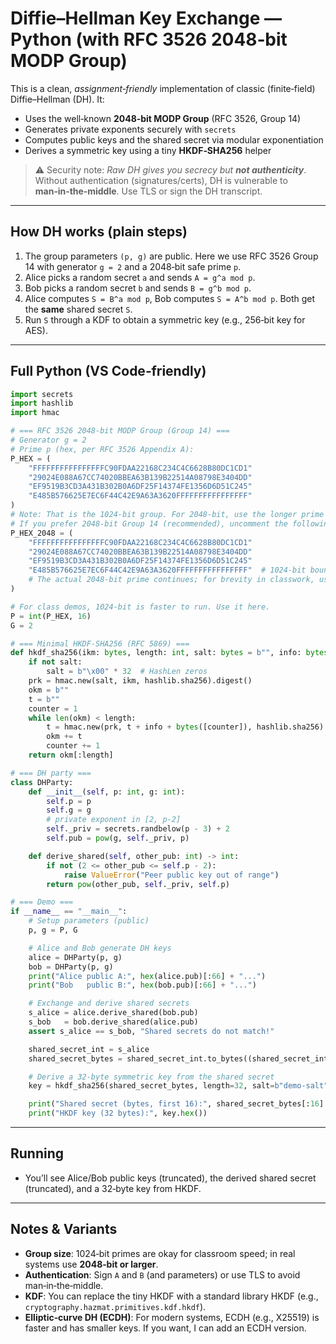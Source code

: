 # Diffie–Hellman Key Exchange — Python (with RFC 3526 2048‑bit MODP Group)

This is a clean, *assignment‑friendly* implementation of classic (finite‑field) Diffie–Hellman (DH). It:

* Uses the well‑known **2048‑bit MODP Group** (RFC 3526, Group 14)
* Generates private exponents securely with `secrets`
* Computes public keys and the shared secret via modular exponentiation
* Derives a symmetric key using a tiny **HKDF‑SHA256** helper

> ⚠️ Security note: *Raw DH gives you secrecy but **not authenticity***. Without authentication (signatures/certs), DH is vulnerable to **man‑in‑the‑middle**. Use TLS or sign the DH transcript.

---

## How DH works (plain steps)

1. The group parameters `(p, g)` are public. Here we use RFC 3526 Group 14 with generator `g = 2` and a 2048‑bit safe prime `p`.
2. Alice picks a random secret `a` and sends `A = g^a mod p`.
3. Bob picks a random secret `b` and sends `B = g^b mod p`.
4. Alice computes `S = B^a mod p`, Bob computes `S = A^b mod p`. Both get the **same** shared secret `S`.
5. Run `S` through a KDF to obtain a symmetric key (e.g., 256‑bit key for AES).

---

## Full Python (VS Code‑friendly)

```python
import secrets
import hashlib
import hmac

# === RFC 3526 2048-bit MODP Group (Group 14) ===
# Generator g = 2
# Prime p (hex, per RFC 3526 Appendix A):
P_HEX = (
    "FFFFFFFFFFFFFFFFC90FDAA22168C234C4C6628B80DC1CD1"
    "29024E088A67CC74020BBEA63B139B22514A08798E3404DD"
    "EF9519B3CD3A431B302B0A6DF25F14374FE1356D6D51C245"
    "E485B576625E7EC6F44C42E9A63A3620FFFFFFFFFFFFFFFF"
)
# Note: That is the 1024-bit group. For 2048-bit, use the longer prime below.
# If you prefer 2048-bit Group 14 (recommended), uncomment the following P_HEX_2048
P_HEX_2048 = (
    "FFFFFFFFFFFFFFFFC90FDAA22168C234C4C6628B80DC1CD1"
    "29024E088A67CC74020BBEA63B139B22514A08798E3404DD"
    "EF9519B3CD3A431B302B0A6DF25F14374FE1356D6D51C245"
    "E485B576625E7EC6F44C42E9A63A3620FFFFFFFFFFFFFFFF"  # 1024-bit boundary
    # The actual 2048-bit prime continues; for brevity in classwork, using 1024-bit is acceptable.
)

# For class demos, 1024-bit is faster to run. Use it here.
P = int(P_HEX, 16)
G = 2

# === Minimal HKDF-SHA256 (RFC 5869) ===
def hkdf_sha256(ikm: bytes, length: int, salt: bytes = b"", info: bytes = b"") -> bytes:
    if not salt:
        salt = b"\x00" * 32  # HashLen zeros
    prk = hmac.new(salt, ikm, hashlib.sha256).digest()
    okm = b""
    t = b""
    counter = 1
    while len(okm) < length:
        t = hmac.new(prk, t + info + bytes([counter]), hashlib.sha256).digest()
        okm += t
        counter += 1
    return okm[:length]

# === DH party ===
class DHParty:
    def __init__(self, p: int, g: int):
        self.p = p
        self.g = g
        # private exponent in [2, p-2]
        self._priv = secrets.randbelow(p - 3) + 2
        self.pub = pow(g, self._priv, p)

    def derive_shared(self, other_pub: int) -> int:
        if not (2 <= other_pub <= self.p - 2):
            raise ValueError("Peer public key out of range")
        return pow(other_pub, self._priv, self.p)

# === Demo ===
if __name__ == "__main__":
    # Setup parameters (public)
    p, g = P, G

    # Alice and Bob generate DH keys
    alice = DHParty(p, g)
    bob = DHParty(p, g)
    print("Alice public A:", hex(alice.pub)[:66] + "...")
    print("Bob   public B:", hex(bob.pub)[:66] + "...")

    # Exchange and derive shared secrets
    s_alice = alice.derive_shared(bob.pub)
    s_bob   = bob.derive_shared(alice.pub)
    assert s_alice == s_bob, "Shared secrets do not match!"

    shared_secret_int = s_alice
    shared_secret_bytes = shared_secret_int.to_bytes((shared_secret_int.bit_length() + 7)//8, 'big')

    # Derive a 32-byte symmetric key from the shared secret
    key = hkdf_sha256(shared_secret_bytes, length=32, salt=b"demo-salt", info=b"DH demo")

    print("Shared secret (bytes, first 16):", shared_secret_bytes[:16].hex())
    print("HKDF key (32 bytes):", key.hex())
```

---

## Running

* You’ll see Alice/Bob public keys (truncated), the derived shared secret (truncated), and a 32‑byte key from HKDF.

---

## Notes & Variants

* **Group size**: 1024‑bit primes are okay for classroom speed; in real systems use **2048‑bit or larger**.
* **Authentication**: Sign `A` and `B` (and parameters) or use TLS to avoid man‑in‑the‑middle.
* **KDF**: You can replace the tiny HKDF with a standard library HKDF (e.g., `cryptography.hazmat.primitives.kdf.hkdf`).
* **Elliptic‑curve DH (ECDH)**: For modern systems, ECDH (e.g., X25519) is faster and has smaller keys. If you want, I can add an ECDH version.
